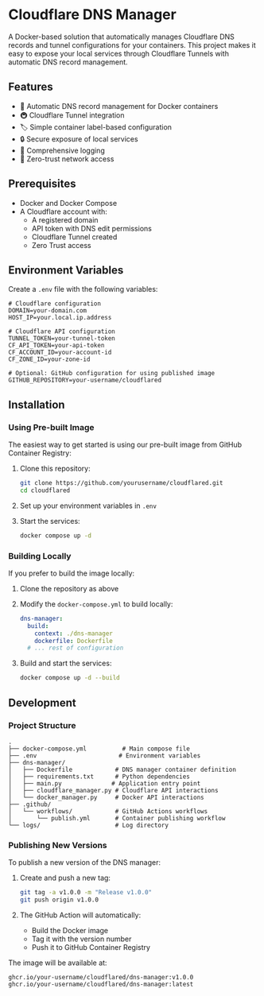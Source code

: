 # Cloudflare DNS Manager

A Docker-based solution that automatically manages Cloudflare DNS records and tunnel configurations for your containers. This project makes it easy to expose your local services through Cloudflare Tunnels with automatic DNS record management.

## Features

- 🔄 Automatic DNS record management for Docker containers
- 🚇 Cloudflare Tunnel integration
- 🏷️ Simple container label-based configuration
- 🔒 Secure exposure of local services
- 📝 Comprehensive logging
- 🔌 Zero-trust network access

## Prerequisites

- Docker and Docker Compose
- A Cloudflare account with:
  - A registered domain
  - API token with DNS edit permissions
  - Cloudflare Tunnel created
  - Zero Trust access

## Environment Variables

Create a `.env` file with the following variables:

```env
# Cloudflare configuration
DOMAIN=your-domain.com
HOST_IP=your.local.ip.address

# Cloudflare API configuration
TUNNEL_TOKEN=your-tunnel-token
CF_API_TOKEN=your-api-token
CF_ACCOUNT_ID=your-account-id
CF_ZONE_ID=your-zone-id

# Optional: GitHub configuration for using published image
GITHUB_REPOSITORY=your-username/cloudflared
```

## Installation

### Using Pre-built Image

The easiest way to get started is using our pre-built image from GitHub Container Registry:

1. Clone this repository:
   ```bash
   git clone https://github.com/yourusername/cloudflared.git
   cd cloudflared
   ```

2. Set up your environment variables in `.env`

3. Start the services:
   ```bash
   docker compose up -d
   ```

### Building Locally

If you prefer to build the image locally:

1. Clone the repository as above

2. Modify the `docker-compose.yml` to build locally:
   ```yaml
   dns-manager:
     build:
       context: ./dns-manager
       dockerfile: Dockerfile
     # ... rest of configuration
   ```

3. Build and start the services:
   ```bash
   docker compose up -d --build
   ```

## Development

### Project Structure

```
.
├── docker-compose.yml          # Main compose file
├── .env                       # Environment variables
├── dns-manager/
│   ├── Dockerfile            # DNS manager container definition
│   ├── requirements.txt      # Python dependencies
│   ├── main.py              # Application entry point
│   ├── cloudflare_manager.py # Cloudflare API interactions
│   └── docker_manager.py     # Docker API interactions
├── .github/
│   └── workflows/            # GitHub Actions workflows
│       └── publish.yml       # Container publishing workflow
└── logs/                     # Log directory
```

### Publishing New Versions

To publish a new version of the DNS manager:

1. Create and push a new tag:
   ```bash
   git tag -a v1.0.0 -m "Release v1.0.0"
   git push origin v1.0.0
   ```

2. The GitHub Action will automatically:
   - Build the Docker image
   - Tag it with the version number
   - Push it to GitHub Container Registry

The image will be available at:
```
ghcr.io/your-username/cloudflared/dns-manager:v1.0.0
ghcr.io/your-username/cloudflared/dns-manager:latest
``` 